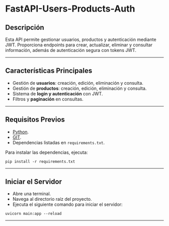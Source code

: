 # FastAPI-Users-Products-Auth


## **Descripción**  
Esta API permite gestionar usuarios, productos y autenticación mediante JWT. Proporciona endpoints para crear, actualizar, eliminar y consultar información, además de autenticación segura con tokens JWT.

---

## **Características Principales**  
- Gestión de **usuarios**: creación, edición, eliminación y consulta.
- Gestión de **productos**: creación, edición, eliminación y consulta.
- Sistema de **login y autenticación** con JWT.
- Filtros y **paginación** en consultas.

---
## **Requisitos Previos**  
- [Python](https://www.python.org/).
- [GIT](https://git-scm.com/). 
- Dependencias listadas en `requirements.txt`.


Para instalar las dependencias, ejecuta:
```
pip install -r requirements.txt
```
---


## **Iniciar el Servidor**  
- Abre una terminal.
- Navega al directorio raíz del proyecto.
- Ejecuta el siguiente comando para iniciar el servidor:
```
uvicorn main:app --reload
```
---


